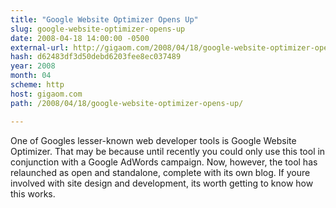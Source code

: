 ```yaml
---
title: "Google Website Optimizer Opens Up"
slug: google-website-optimizer-opens-up
date: 2008-04-18 14:00:00 -0500
external-url: http://gigaom.com/2008/04/18/google-website-optimizer-opens-up/
hash: d62483df3d50debd6203fee8ec037489
year: 2008
month: 04
scheme: http
host: gigaom.com
path: /2008/04/18/google-website-optimizer-opens-up/

---
```


One of Googles lesser-known web developer tools is Google Website Optimizer. That may be because until recently you could only use this tool in conjunction with a Google AdWords campaign. Now, however, the tool has relaunched as open and standalone, complete with its own blog. If youre involved with site design and development, its worth getting to know how this works.
